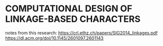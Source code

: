 # COMPUTATIONAL DESIGN OF LINKAGE-BASED CHARACTERS
notes from this research: 
https://crl.ethz.ch/papers/SIG2014_linkages.pdf
https://dl.acm.org/doi/10.1145/2601097.2601143 